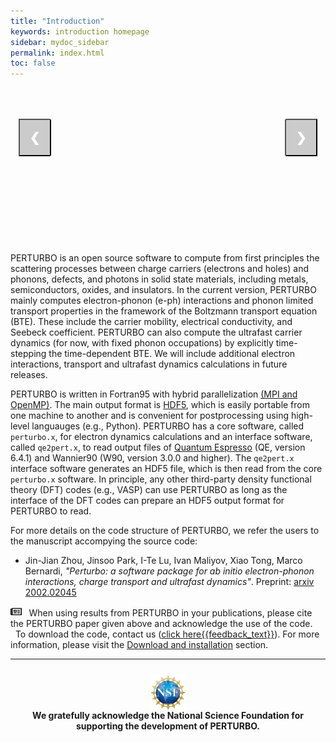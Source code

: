 ```yaml
---
title: "Introduction"
keywords: introduction homepage 
sidebar: mydoc_sidebar
permalink: index.html
toc: false
---
```



<style>
.mySlides {display:none;
margin-left: 40px
}


/* Next & previous buttons */
.prev,
.next {
  cursor: pointer;
  position: absolute;
  top: 40%;
  width: auto;
  padding: 16px;
  margin-top: -50px;
  color: white;
  font-weight: bold;
  font-size: 20px;
  border-radius: 0 3px 3px 0;
  user-select: none;
  background-color: rgba(0, 0, 0, 0.2);
  -webkit-user-select: none;
}

/* Position the "next button" to the right */
.next {
  right: 0;
  border-radius: 3px 0 0 3px;
}

/* On hover, add a black background color with a little bit see-through */
.prev:hover,
.next:hover {
  background-color: rgba(0, 0, 0, 0.8);
}

.image_box{
  height: 250px;
  display: block;
  position:relative;
  margin-left: auto;
  margin-right: auto;
  width: 95%;
}

</style>

<div class="image_box">
  <img class="mySlides" src="/images/slideshow/img1.jpg" style="width:80%;margin-left:10%">
  <img class="mySlides" src="/images/slideshow/img2.jpg" style="width:80%;margin-left:10%">
  <img class="mySlides" src="/images/slideshow/img3.jpg" style="width:80%;margin-left:10%">
  <img class="mySlides" src="/images/slideshow/img4.png" style="width:80%;margin-left:10%">
  <img class="mySlides" src="/images/slideshow/img5.jpg" style="width:80%;margin-left:10%">

  <button class="prev" onclick="plusDivs(-1)">&#10094;</button>
  <button class="next" onclick="plusDivs(1)">&#10095;</button>
</div>

<script>
var slideIndex = 1;
showDivs(slideIndex);

function plusDivs(n) {
  showDivs(slideIndex += n);
}

function showDivs(n) {
  var i;
  var x = document.getElementsByClassName("mySlides");
  if (n > x.length) {slideIndex = 1}
  if (n < 1) {slideIndex = x.length}
  for (i = 0; i < x.length; i++) {
    x[i].style.display = "none";  
  }
  x[slideIndex-1].style.display = "block";  
}
</script>

PERTURBO is an open source software to compute from first principles the scattering processes between charge carriers (electrons and holes) and phonons, defects, and photons in solid state materials, including metals, semiconductors, oxides, and insulators. In the current version, PERTURBO mainly computes electron-phonon (e-ph) interactions and phonon limited transport properties in the framework of the Boltzmann transport equation (BTE). These include the carrier mobility, electrical conductivity, and Seebeck coefficient. PERTURBO can also compute the ultrafast carrier dynamics (for now, with fixed phonon occupations) by explicitly time-stepping the time-dependent BTE. We will include additional electron interactions, transport and ultrafast dynamics calculations in future releases.

PERTURBO is written in Fortran95 with hybrid parallelization <a href="https://www.open-mpi.org" target="_blank">(MPI and OpenMP)</a>. The main output format is <a href="https://portal.hdfgroup.org/display/HDF5/Introduction+to+HDF5" target="_blank">HDF5</a>, which is easily portable from one machine to another and is convenient for postprocessing using high-level languauges (e.g., Python).  PERTURBO has a core software, called `perturbo.x`, for electron dynamics calculations and an interface software, called `qe2pert.x`, to read output files of <a href="https://www.quantum-espresso.org" target="_blank">Quantum Espresso</a> (QE, version 6.4.1) and Wannier90 (W90, version 3.0.0 and higher). The `qe2pert.x` interface software generates an HDF5 file, which is then read from the core `perturbo.x` software. In principle, any other third-party density functional theory (DFT) codes (e.g., VASP) can use PERTURBO as long as the interface of the DFT codes can prepare an HDF5 output format for PERTURBO to read.

For more details on the code structure of PERTURBO, we refer the users to the manuscript accompying the source code: 

- Jin-Jian Zhou, Jinsoo Park, I-Te Lu, Ivan Maliyov, Xiao Tong, Marco Bernardi, <i>"Perturbo: a software package for ab initio electron-phonon interactions, charge transport and ultrafast dynamics"</i>. Preprint: <a href="https://arxiv.org/abs/2002.02045" target="_blank">arxiv 2002.02045</a>

<div markdown="span" class="alert alert-warning" role="alert">
<img src="images/newspaper-regular.svg" style="width:3.5%;margin-top:0.1%" > 
&nbsp;
When using results from PERTURBO in your publications, please cite the PERTURBO paper given above and acknowledge the use of the code.
</div>



<div class="alert alert-success" role="alert"><i class="fa fa-download fa-lg"></i> 
&nbsp;  To download the code, contact us (<a class="email" title="{{site.download_title}}" href="#" onclick="javascript:window.location='mailto:{{site.feedback_email}}?subject={{site.feedback_subject_line}} &body={{site.feedback_body}}' ">click here{{feedback_text}}</a>). For more information, please visit the <a href="mydoc_installation">Download and installation</a> section. </div>

<hr>

<img src="images/NSF_logo.png" style="width:11%;margin-top:5%;margin-left: auto;margin-right: auto; display: block" > 

<div style="text-align: center">
<b>
We gratefully acknowledge the National Science Foundation for supporting the development of PERTURBO.
</b>
</div>
